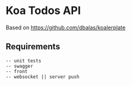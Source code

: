 # Koa Todos API

Based on https://github.com/dbalas/koalerplate

## Requirements 
    -- unit tests
    -- swagger
    -- front
    -- websocket || server push
